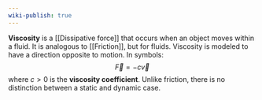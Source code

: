 ```yaml
---
wiki-publish: true
---
```

**Viscosity** is a [[Dissipative force]] that occurs when an object moves within a fluid. It is analogous to [[Friction]], but for fluids. Viscosity is modeled to have a direction opposite to motion. In symbols:
$$\vec{F}=-c\vec{v}$$
where $c>0$ is the **viscosity coefficient**. Unlike friction, there is no distinction between a static and dynamic case.